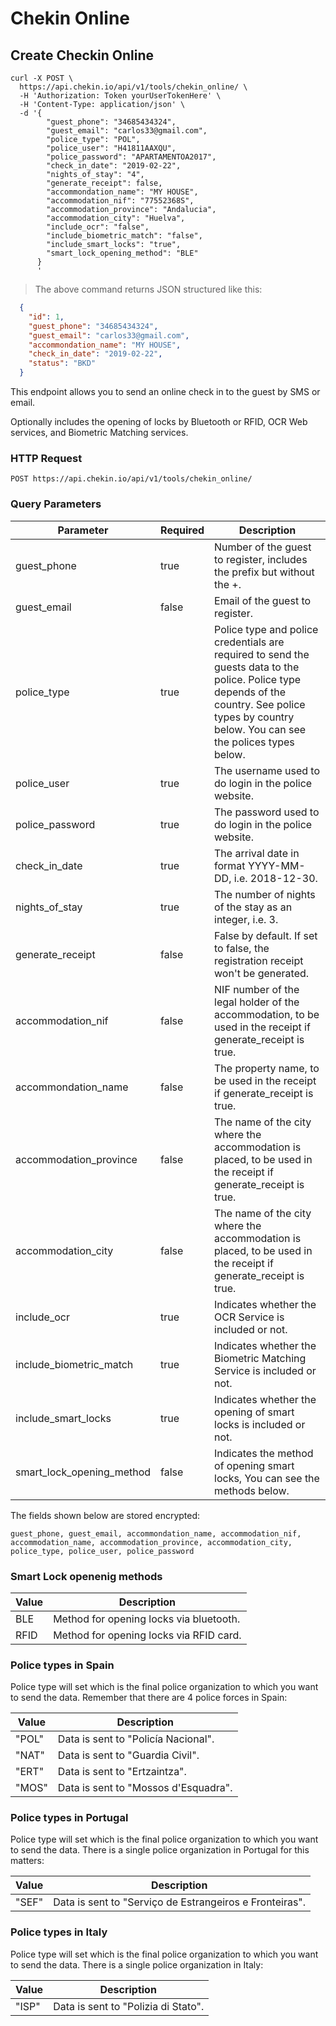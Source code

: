 # Chekin Online


## Create Checkin Online


```shell
curl -X POST \
  https://api.chekin.io/api/v1/tools/chekin_online/ \
  -H 'Authorization: Token yourUserTokenHere' \
  -H 'Content-Type: application/json' \
  -d '{
        "guest_phone": "34685434324",
        "guest_email": "carlos33@gmail.com",
        "police_type": "POL",
        "police_user": "H41811AAXQU",
        "police_password": "APARTAMENTOA2017",
        "check_in_date": "2019-02-22",
        "nights_of_stay": "4",
        "generate_receipt": false,
        "accommondation_name": "MY HOUSE",
        "accommodation_nif": "77552368S",
        "accommodation_province": "Andalucia",
        "accommodation_city": "Huelva",
        "include_ocr": "false",
        "include_biometric_match": "false",
        "include_smart_locks": "true",
        "smart_lock_opening_method": "BLE"
      }
      '
```


> The above command returns JSON structured like this:


```json
  {
    "id": 1,
    "guest_phone": "34685434324",
    "guest_email": "carlos33@gmail.com",
    "accommondation_name": "MY HOUSE",
    "check_in_date": "2019-02-22",
    "status": "BKD"
  }

```

This endpoint allows you to send an online check in to the guest by SMS or email.

Optionally includes the opening of locks by Bluetooth or RFID, OCR Web services, and Biometric Matching services.


### HTTP Request

`POST https://api.chekin.io/api/v1/tools/chekin_online/`


### Query Parameters

Parameter | Required | Description
--------- | -------- | -----------
guest_phone | true | Number of the guest to register, includes the prefix but without the +.
guest_email | false | Email of the guest to register.
police_type | true | Police type and police credentials are required to send the guests data to the police. Police type depends of the country. See police types by country below. You can see the polices types below.
police_user | true | The username used to do login in the police website.
police_password | true | The password used to do login in the police website.
check_in_date | true | The arrival date in format YYYY-MM-DD, i.e. 2018-12-30.
nights_of_stay | true | The number of nights of the stay as an integer, i.e. 3.
generate_receipt | false | False by default. If set to false, the registration receipt won't be generated.
accommodation_nif | false | NIF number of the legal holder of the accommodation, to be used in the receipt if generate_receipt is true.
accommondation_name | false | The property name, to be used in the receipt if generate_receipt is true.
accommodation_province | false | The name of the city where the accommodation is placed, to be used in the receipt if generate_receipt is true.
accommodation_city | false | The name of the city where the accommodation is placed, to be used in the receipt if generate_receipt is true.
include_ocr | true | Indicates whether the OCR Service is included or not.
include_biometric_match | true | Indicates whether the Biometric Matching Service is included or not.
include_smart_locks | true | Indicates whether the opening of smart locks is included or not.
smart_lock_opening_method | false | Indicates the method of opening smart locks, You can see the methods below.

The fields shown below are stored encrypted:

`guest_phone, guest_email, accommondation_name, accommodation_nif, accommodation_name, accommodation_province, accommodation_city, police_type, police_user, police_password`


### Smart Lock openenig methods
Value | Description
----- | -----------
BLE   | Method for opening locks via bluetooth.
RFID  | Method for opening locks via RFID card.

### Police types in Spain
Police type will set which is the final police organization to which you want to send the data. Remember that there are 4 police forces in Spain:

Value | Description
----- | -----------
"POL" | Data is sent to "Policía Nacional".
"NAT" | Data is sent to "Guardia Civil".
"ERT" | Data is sent to "Ertzaintza".
"MOS" | Data is sent to "Mossos d'Esquadra".


### Police types in Portugal
Police type will set which is the final police organization to which you want to send the data. There is a single police organization in Portugal for this matters:

Value | Description
----- | -----------
"SEF" | Data is sent to "Serviço de Estrangeiros e Fronteiras".


### Police types in Italy
Police type will set which is the final police organization to which you want to send the data. There is a single police organization in Italy:

Value | Description
----- | -----------
"ISP" | Data is sent to "Polizia di Stato".
